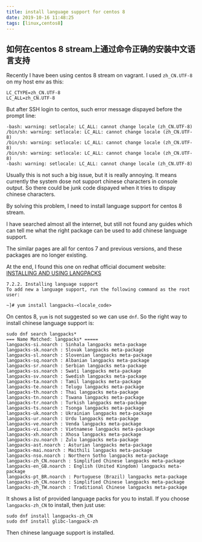 ```yaml
---
title: install language support for centos 8
date: 2019-10-16 11:48:25
tags: [linux,centos8]
---
```


## 如何在centos 8 stream上通过命令正确的安装中文语言支持

Recently I have been using centos 8 stream on vagrant.
I used `zh_CN.UTF-8` on my host env as this:

```
LC_CTYPE=zh_CN.UTF-8
LC_ALL=zh_CN.UTF-8
```

But after SSH login to centos, such error message dispayed before the prompt line:

```
-bash: warning: setlocale: LC_ALL: cannot change locale (zh_CN.UTF-8)
/bin/sh: warning: setlocale: LC_ALL: cannot change locale (zh_CN.UTF-8)
/bin/sh: warning: setlocale: LC_ALL: cannot change locale (zh_CN.UTF-8)
/bin/sh: warning: setlocale: LC_ALL: cannot change locale (zh_CN.UTF-8)
-bash: warning: setlocale: LC_ALL: cannot change locale (zh_CN.UTF-8)
```

Usually this is not such a big issue, but it is really annoying.
It means currently the system dose not support chinese characters in console output. So there could be junk code dispayed when it tries to dispay chinese characters.

By solving this problem, I need to install language support for centos 8 stream.

I have searched almost all the internet, but still not found any guides which can tell me what the right package can be used to add chinese language support.

The similar pages are all for centos 7 and previous versions, and these packages are no longer existing.

At the end, I found this one on redhat official document website:
[INSTALLING AND USING LANGPACKS](https://access.redhat.com/documentation/en-us/red_hat_enterprise_linux/8/html/configuring_basic_system_settings/installing-using-langpacks)

```
7.2.2. Installing language support
To add new a language support, run the following command as the root user:

~]# yum install langpacks-<locale_code>
```

On centos 8, `yum` is not suggested so we can use `dnf`.
So the right way to install chinese language support is:

```
sudo dnf search langpacks*
=== Name Matched: langpacks* =====
langpacks-si.noarch : Sinhala langpacks meta-package
langpacks-sk.noarch : Slovak langpacks meta-package
langpacks-sl.noarch : Slovenian langpacks meta-package
langpacks-sq.noarch : Albanian langpacks meta-package
langpacks-sr.noarch : Serbian langpacks meta-package
langpacks-ss.noarch : Swati langpacks meta-package
langpacks-sv.noarch : Swedish langpacks meta-package
langpacks-ta.noarch : Tamil langpacks meta-package
langpacks-te.noarch : Telugu langpacks meta-package
langpacks-th.noarch : Thai langpacks meta-package
langpacks-tn.noarch : Tswana langpacks meta-package
langpacks-tr.noarch : Turkish langpacks meta-package
langpacks-ts.noarch : Tsonga langpacks meta-package
langpacks-uk.noarch : Ukrainian langpacks meta-package
langpacks-ur.noarch : Urdu langpacks meta-package
langpacks-ve.noarch : Venda langpacks meta-package
langpacks-vi.noarch : Vietnamese langpacks meta-package
langpacks-xh.noarch : Xhosa langpacks meta-package
langpacks-zu.noarch : Zulu langpacks meta-package
langpacks-ast.noarch : Asturian langpacks meta-package
langpacks-mai.noarch : Maithili langpacks meta-package
langpacks-nso.noarch : Northern Sotho langpacks meta-package
langpacks-zh_CN.noarch : Simplified Chinese langpacks meta-package
langpacks-en_GB.noarch : English (United Kingdom) langpacks meta-package
langpacks-pt_BR.noarch : Portuguese (Brazil) langpacks meta-package
langpacks-zh_CN.noarch : Simplified Chinese langpacks meta-package
langpacks-zh_TW.noarch : Traditional Chinese langpacks meta-package
```

It shows a list of provided language packs for you to install.
If you choose `langpacks-zh_CN` to install, then just use:

```
sudo dnf install langpacks-zh_CN
sudo dnf install glibc-langpack-zh
```

Then chinese language support is installed.
